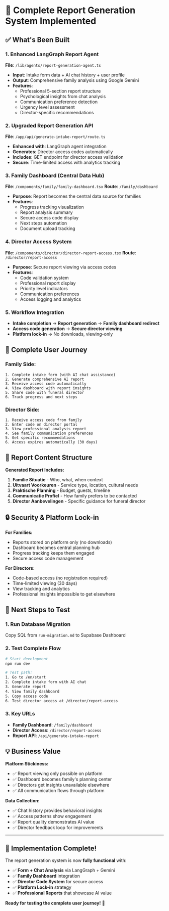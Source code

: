 # 🎯 Complete Report Generation System Implemented

## ✅ What's Been Built

### 1. **Enhanced LangGraph Report Agent** 
**File**: `/lib/agents/report-generation-agent.ts`
- **Input**: Intake form data + AI chat history + user profile
- **Output**: Comprehensive family analysis using Google Gemini
- **Features**:
  - Professional 5-section report structure
  - Psychological insights from chat analysis
  - Communication preference detection
  - Urgency level assessment
  - Director-specific recommendations

### 2. **Upgraded Report Generation API**
**File**: `/app/api/generate-intake-report/route.ts`
- **Enhanced with**: LangGraph agent integration
- **Generates**: Director access codes automatically
- **Includes**: GET endpoint for director access validation
- **Secure**: Time-limited access with analytics tracking

### 3. **Family Dashboard** (Central Data Hub)
**File**: `/components/family/family-dashboard.tsx`
**Route**: `/family/dashboard`
- **Purpose**: Report becomes the central data source for families
- **Features**:
  - Progress tracking visualization
  - Report analysis summary
  - Secure access code display
  - Next steps automation
  - Document upload tracking

### 4. **Director Access System**
**File**: `/components/director/director-report-access.tsx`
**Route**: `/director/report-access`
- **Purpose**: Secure report viewing via access codes
- **Features**:
  - Code validation system
  - Professional report display
  - Priority level indicators
  - Communication preferences
  - Access logging and analytics

### 5. **Workflow Integration**
- **Intake completion** → **Report generation** → **Family dashboard redirect**
- **Access code generation** → **Secure director viewing**
- **Platform lock-in** → No downloads, viewing-only

## 🔄 Complete User Journey

### **Family Side:**
```
1. Complete intake form (with AI chat assistance)
2. Generate comprehensive AI report
3. Receive access code automatically
4. View dashboard with report insights
5. Share code with funeral director
6. Track progress and next steps
```

### **Director Side:**
```
1. Receive access code from family
2. Enter code on director portal
3. View professional analysis report
4. See family communication preferences
5. Get specific recommendations
6. Access expires automatically (30 days)
```

## 🎨 Report Content Structure

**Generated Report Includes:**
1. **Familie Situatie** - Who, what, when context
2. **Uitvaart Voorkeuren** - Service type, location, cultural needs
3. **Praktische Planning** - Budget, guests, timeline
4. **Communicatie Profiel** - How family prefers to be contacted
5. **Director Aanbevelingen** - Specific guidance for funeral director

## 🔒 Security & Platform Lock-in

**For Families:**
- Reports stored on platform only (no downloads)
- Dashboard becomes central planning hub
- Progress tracking keeps them engaged
- Secure access code management

**For Directors:**
- Code-based access (no registration required)
- Time-limited viewing (30 days)
- View tracking and analytics
- Professional insights impossible to get elsewhere

## 🚀 Next Steps to Test

### 1. **Run Database Migration**
Copy SQL from `run-migration.md` to Supabase Dashboard

### 2. **Test Complete Flow**
```bash
# Start development
npm run dev

# Test path:
1. Go to /en/start
2. Complete intake form with AI chat
3. Generate report
4. View family dashboard
5. Copy access code
6. Test director access at /director/report-access
```

### 3. **Key URLs**
- **Family Dashboard**: `/family/dashboard`
- **Director Access**: `/director/report-access`
- **Report API**: `/api/generate-intake-report`

## 💡 Business Value

**Platform Stickiness:**
- ✅ Report viewing only possible on platform
- ✅ Dashboard becomes family's planning center
- ✅ Directors get insights unavailable elsewhere
- ✅ All communication flows through platform

**Data Collection:**
- ✅ Chat history provides behavioral insights
- ✅ Access patterns show engagement
- ✅ Report quality demonstrates AI value
- ✅ Director feedback loop for improvements

---

## 🎉 Implementation Complete!

The report generation system is now **fully functional** with:
- ✅ **Form + Chat Analysis** via LangGraph + Gemini
- ✅ **Family Dashboard** integration
- ✅ **Director Code System** for secure access  
- ✅ **Platform Lock-in** strategy
- ✅ **Professional Reports** that showcase AI value

**Ready for testing the complete user journey!** 🚀
